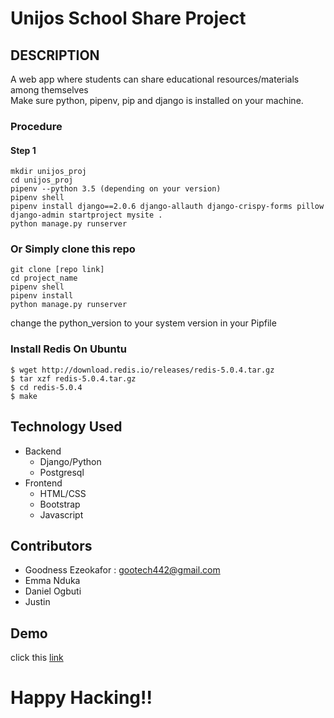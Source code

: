 Unijos School Share Project
=============
## DESCRIPTION
A web app where students can  share educational resources/materials among themselves  
Make sure python, pipenv, pip and django is installed
on your machine.
### Procedure
#### Step 1
    mkdir unijos_proj
    cd unijos_proj
    pipenv --python 3.5 (depending on your version)
    pipenv shell
    pipenv install django==2.0.6 django-allauth django-crispy-forms pillow
    django-admin startproject mysite .
    python manage.py runserver

### Or Simply clone this repo
    git clone [repo link]
    cd project_name
    pipenv shell
    pipenv install
    python manage.py runserver

change the python_version to your system version in your Pipfile
### Install Redis On Ubuntu
    $ wget http://download.redis.io/releases/redis-5.0.4.tar.gz
    $ tar xzf redis-5.0.4.tar.gz
    $ cd redis-5.0.4
    $ make
    
## Technology Used
* Backend 
    * Django/Python
    * Postgresql
* Frontend
    * HTML/CSS
    * Bootstrap
    * Javascript

<p>  </p>

## Contributors
* Goodness Ezeokafor : gootech442@gmail.com
* Emma Nduka
* Daniel Ogbuti
* Justin 

##  Demo
<p>click this <a href ="#"> link </a></p>


# Happy Hacking!!
